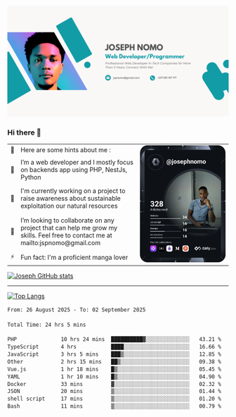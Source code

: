 ![Banner of my profile!](/Joseph_NOMO_NEW.png "Banner")

### Hi there 👋

<!--- | --  | 👋  | Here are some hints about me :                                                                                                 | <td rowspan=6><img src="/devcard.svg" width="400" alt="Joseph NOMO's Dev Card"/></td> |
| --- | --- | ------------------------------------------------------------------------------------------------------------------------------ | ------------------------------------------------------------------------------------- |
| --  | 🔭  | I’m a web developer and I mostly focus on backends app using PHP, NestJs, Python                                               |
| --  | 🦁  | I'm currently working on a project to raise awareness about sustainable exploitation our natural resources                     |
| --  | 👯  | I’m looking to collaborate on any project that can help me grow my skills. Feel free to contact me at mailto:jspnomo@gmail.com |
| --  | ⚡  | Fun fact: I'm a proficient manga lover                                                                                         |
--->

<table>
    <tr>
        <td width="1%">👋</td>
        <td width="55%">Here are some hints about me :</td>
        <td rowspan=6 width="44%"><img src="/devcard.svg" width="400" alt="Joseph NOMO's Dev Card"/></td>
    </tr>
    <tr>
        <td>🔭</td>
        <td>I’m a web developer and I mostly focus on backends app using PHP, NestJs, Python</td>
    </tr>
    <tr>
        <td>🦁</td>
        <td>I'm currently working on a project to raise awareness about sustainable exploitation our natural resources</td>
    </tr>
    <tr>
        <td>👯</td>
        <td>I’m looking to collaborate on any project that can help me grow my skills. Feel free to contact me at mailto:jspnomo@gmail.com</td>
    </tr>
    <tr>
        <td>⚡</td>
        <td>Fun fact: I'm a proficient manga lover</td>
    </tr>

</table>

[![Joseph GitHub stats](https://github-readme-stats-seven-sigma-53.vercel.app/api?username=Jspascal)](https://github.com/Jspascal/github-readme-stats)

---

[![Top Langs](https://github-readme-stats-seven-sigma-53.vercel.app/api/top-langs/?username=Jspascal&layout=compact)](https://github.com/Jspascal/github-readme-stats)

<!--START_SECTION:waka-->

```txt
From: 26 August 2025 - To: 02 September 2025

Total Time: 24 hrs 5 mins

PHP              10 hrs 24 mins  ██████████▓░░░░░░░░░░░░░░   43.21 %
TypeScript       4 hrs           ████░░░░░░░░░░░░░░░░░░░░░   16.66 %
JavaScript       3 hrs 5 mins    ███▒░░░░░░░░░░░░░░░░░░░░░   12.85 %
Other            2 hrs 15 mins   ██▒░░░░░░░░░░░░░░░░░░░░░░   09.38 %
Vue.js           1 hr 18 mins    █▒░░░░░░░░░░░░░░░░░░░░░░░   05.45 %
YAML             1 hr 10 mins    █▒░░░░░░░░░░░░░░░░░░░░░░░   04.90 %
Docker           33 mins         ▓░░░░░░░░░░░░░░░░░░░░░░░░   02.32 %
JSON             20 mins         ▒░░░░░░░░░░░░░░░░░░░░░░░░   01.44 %
shell script     17 mins         ▒░░░░░░░░░░░░░░░░░░░░░░░░   01.20 %
Bash             11 mins         ▒░░░░░░░░░░░░░░░░░░░░░░░░   00.79 %
```

<!--END_SECTION:waka-->
